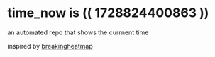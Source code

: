 # time_now is (( 1728824400863 ))

an automated repo that shows the currnent time

inspired by [breakingheatmap](https://github.com/breakingheatmap/breakingheatmap)